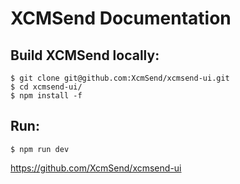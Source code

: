 # XCMSend Documentation


## Build XCMSend locally:  
```shell
$ git clone git@github.com:XcmSend/xcmsend-ui.git  
$ cd xcmsend-ui/
$ npm install -f
```

## Run:  
```shell
$ npm run dev
```


https://github.com/XcmSend/xcmsend-ui
